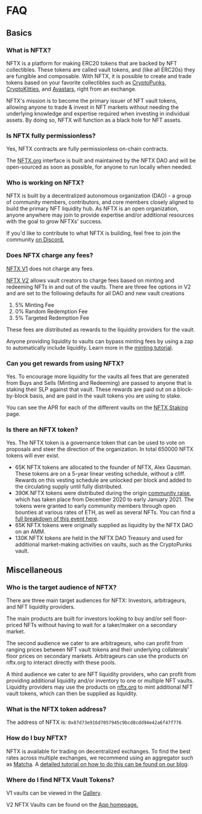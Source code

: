 # FAQ

## Basics

### What is NFTX?

NFTX is a platform for making ERC20 tokens that are backed by NFT collectibles. These tokens are called vault tokens, and (like all ERC20s) they are fungible and composable. With NFTX, it is possible to create and trade tokens based on your favorite collectibles such as [CryptoPunks](https://www.larvalabs.com/cryptopunks), [CryptoKitties](https://www.cryptokitties.co/), and [Avastars](https://avastars.io/), right from an exchange.

NFTX's mission is to become the primary issuer of NFT vault tokens, allowing anyone to trade & invest in NFT markets without needing the underlying knowledge and expertise required when investing in individual assets. By doing so, NFTX will function as a black hole for NFT assets.

### Is NFTX fully permissionless?

Yes, NFTX contracts are fully permissionless on-chain contracts.

The [NFTX.org](https://nftx.org) interface is built and maintained by the NFTX DAO and will be open-sourced as soon as possible, for anyone to run locally when needed.

### Who is working on NFTX?

NFTX is built by a decentralized autonomous organization (DAO) - a group of community members, contributors, and core members closely aligned to build the primary NFT liquidity hub. As NFTX is an open organization, anyone anywhere may join to provide expertise and/or additional resources with the goal to grow NFTXs' success.

If you'd like to contribute to what NFTX is building, feel free to join the community [on Discord.](https://discord.gg/xcJkxMXSR8)

### Does NFTX charge any fees?

[NFTX V1](https://v1.nftx.org) does not charge any fees.

[NFTX V2](https://app.nftx.org) allows vault creators to charge fees based on minting and redeeming NFTs in and out of the vaults. There are three fee options in V2 and are set to the following defaults for all DAO and new vault creations

1. 5% Minting Fee&#x20;
2. 0% Random Redemption Fee
3. 5% Targeted Redemption Fee

These fees are distributed as rewards to the liquidity providers for the vault.

Anyone providing liquidity to vaults can bypass minting fees by using a zap to automatically include liquidity. Learn more in the [minting tutorial](tutorials/minting.md).

### Can you get rewards from using NFTX?

Yes. To encourage more liquidity for the vaults all fees that are generated from Buys and Sells (Minting and Redeeming) are passed to anyone that is staking their SLP against that vault. These rewards are paid out on a block-by-block basis, and are paid in the vault tokens you are using to stake.

You can see the APR for each of the different vaults on the [NFTX Staking](https://app.nftx.org/staking/) page.

### Is there an NFTX token?

Yes. The NFTX token is a governance token that can be used to vote on proposals and steer the direction of the organization. In total 650000 NFTX tokens will ever exist.

* 65K NFTX tokens are allocated to the founder of NFTX, Alex Gausman. These tokens are on a 5-year linear vesting schedule, without a cliff. Rewards on this vesting schedule are unlocked per block and added to the circulating supply until fully distributed.&#x20;
* 390K NFTX tokens were distributed during the origin [community raise](https://docs.nftx.io/v/v1.0/archive/community-raise), which has taken place from December 2020 to early January 2021. The tokens were granted to early community members through open bounties at various rates of ETH, as well as several NFTs. You can find a [full breakdown of this event here](https://docs.nftx.io/v/v1.0/archive/community-raise).
* 65K NFTX tokens were originally supplied as liquidity by the NFTX DAO on an AMM.
* 130K NFTX tokens are held in the NFTX DAO Treasury and used for additional market-making activities on vaults, such as the CryptoPunks vault.&#x20;

## Miscellaneous

### Who is the target audience of NFTX?

There are three main target audiences for NFTX: Investors, arbitrageurs, and NFT liquidity providers.

The main products are built for investors looking to buy and/or sell floor-priced NFTs without having to wait for a taker/maker on a secondary market.

The second audience we cater to are arbitrageurs, who can profit from ranging prices between NFT vault tokens and their underlying collaterals' floor prices on secondary markets. Arbitrageurs can use the products on nftx.org to interact directly with these pools.

A third audience we cater to are NFT liquidity providers, who can profit from providing additional liquidity and/or inventory to one or multiple NFT vaults. Liquidity providers may use the products on [nftx.org](https://app.nftx.org) to mint additional NFT vault tokens, which can then be supplied as liquidity.

### What is the NFTX token address?

The address of NFTX is: `0x87d73e916d7057945c9bcd8cdd94e42a6f47f776`

### How do I buy NFTX?

NFTX is available for trading on decentralized exchanges. To find the best rates across multiple exchanges, we recommend using an aggregator such as [Matcha](https://matcha.xyz/). A [detailed tutorial on how to do this can be found on our blog](https://blog.nftx.org/how-to-acquire-nftx-on-matcha/).

### Where do I find NFTX Vault Tokens?

V1 vaults can be viewed in the [Gallery](https://gallery.nftx.org/).

V2 NFTX Vaults can be found on the [App homepage.](https://app.nftx.org)

